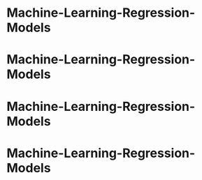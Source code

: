 # Machine-Learning-Regression-Models
# Machine-Learning-Regression-Models
# Machine-Learning-Regression-Models
# Machine-Learning-Regression-Models
